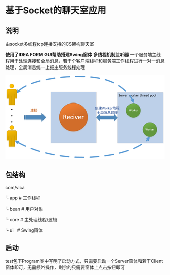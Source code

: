 # 基于Socket的聊天室应用

## 说明  
由socket多线程tcp连接支持的CS架构聊天室

**使用了IDEA FORM GUI帮助搭建Swing窗体**
**多线程机制监听器**
一个服务端主线程用于处理连接和全局消息，若干个客户端线程和服务端工作线程进行一对一消息处理，全局消息统一上报主服务线程处理

![架构图](.idea/work.png)

## 包结构

com/vica

└ app   # 工作线程

└ bean  # 用户对象

└ core  # 主处理线程/逻辑

└ ui    # Swing窗体


## 启动
test包下Program类中写明了启动方式，只需要启动一个Server窗体和若干Client窗体即可，无需额外操作，剩余的只需要窗体上点击按钮即可
